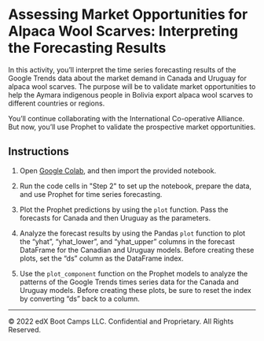 # Assessing Market Opportunities for Alpaca Wool Scarves: Interpreting the Forecasting Results

In this activity, you’ll interpret the time series forecasting results of the Google Trends data about the market demand in Canada and Uruguay for alpaca wool scarves. The purpose will be to validate market opportunities to help the Aymara indigenous people in Bolivia export alpaca wool scarves to different countries or regions.

You’ll continue collaborating with the International Co-operative Alliance. But now, you’ll use Prophet to validate the prospective market opportunities.

## Instructions

1. Open [Google Colab](https://colab.research.google.com/), and then import the provided notebook.

2. Run the code cells in "Step 2" to set up the notebook, prepare the data, and use Prophet for time series forecasting.

3. Plot the Prophet predictions by using the `plot` function. Pass the forecasts for Canada and then Uruguay as the parameters.

4. Analyze the forecast results by using the Pandas `plot` function to plot the “yhat”, “yhat_lower”, and “yhat_upper” columns in the forecast DataFrame for the Canadian and Uruguay models. Before creating these plots, set the “ds” column as the DataFrame index.

5. Use the `plot_component` function on the Prophet models to analyze the patterns of the Google Trends times series data for the Canada and Uruguay models. Before creating these plots, be sure to reset the index by converting “ds” back to a column.

---

© 2022 edX Boot Camps LLC. Confidential and Proprietary. All Rights Reserved.